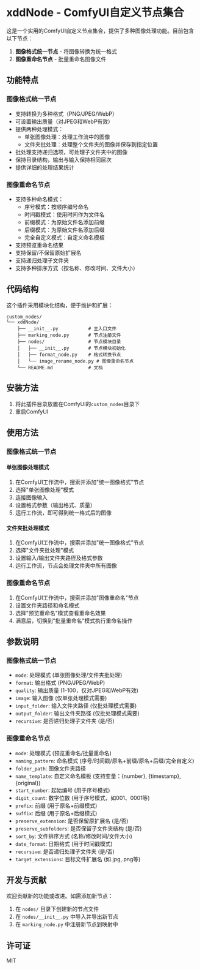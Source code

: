 # xddNode - ComfyUI自定义节点集合

这是一个实用的ComfyUI自定义节点集合，提供了多种图像处理功能。目前包含以下节点：

1. **图像格式统一节点** - 将图像转换为统一格式
2. **图像重命名节点** - 批量重命名图像文件

## 功能特点

### 图像格式统一节点
- 支持转换为多种格式（PNG/JPEG/WebP）
- 可设置输出质量（对JPEG和WebP有效）
- 提供两种处理模式：
  - 单张图像处理：处理工作流中的图像
  - 文件夹批处理：处理整个文件夹的图像并保存到指定位置
- 批处理支持递归选项，可处理子文件夹中的图像
- 保持目录结构，输出与输入保持相同层次
- 提供详细的处理结果统计

### 图像重命名节点
- 支持多种命名模式：
  - 序号模式：按顺序编号命名
  - 时间戳模式：使用时间作为文件名
  - 前缀模式：为原始文件名添加前缀
  - 后缀模式：为原始文件名添加后缀
  - 完全自定义模式：自定义命名模板
- 支持预览重命名结果
- 支持保留/不保留原始扩展名
- 支持递归处理子文件夹
- 支持多种排序方式（按名称、修改时间、文件大小）

## 代码结构

这个插件采用模块化结构，便于维护和扩展：

```
custom_nodes/
└── xddNode/
    ├── __init__.py           # 主入口文件
    ├── marking_node.py       # 节点注册文件
    ├── nodes/                # 节点模块目录
    │   ├── __init__.py       # 节点模块初始化
    │   ├── format_node.py    # 格式转换节点
    │   └── image_rename_node.py # 图像重命名节点
    └── README.md             # 文档
```

## 安装方法

1. 将此插件目录放置在ComfyUI的`custom_nodes`目录下
2. 重启ComfyUI

## 使用方法

### 图像格式统一节点

#### 单张图像处理模式
1. 在ComfyUI工作流中，搜索并添加"统一图像格式"节点
2. 选择"单张图像处理"模式
3. 连接图像输入
4. 设置格式参数（输出格式、质量）
5. 运行工作流，即可得到统一格式后的图像

#### 文件夹批处理模式
1. 在ComfyUI工作流中，搜索并添加"统一图像格式"节点
2. 选择"文件夹批处理"模式
3. 设置输入/输出文件夹路径及格式参数
4. 运行工作流，节点会处理文件夹中所有图像

### 图像重命名节点

1. 在ComfyUI工作流中，搜索并添加"图像重命名"节点
2. 设置文件夹路径和命名模式
3. 选择"预览重命名"模式查看重命名效果
4. 满意后，切换到"批量重命名"模式执行重命名操作

## 参数说明

### 图像格式统一节点
- `mode`: 处理模式 (单张图像处理/文件夹批处理)
- `format`: 输出格式 (PNG/JPEG/WebP)
- `quality`: 输出质量 (1-100，仅对JPEG和WebP有效)
- `image`: 输入图像 (仅单张处理模式需要)
- `input_folder`: 输入文件夹路径 (仅批处理模式需要)
- `output_folder`: 输出文件夹路径 (仅批处理模式需要)
- `recursive`: 是否递归处理子文件夹 (是/否)

### 图像重命名节点
- `mode`: 处理模式 (预览重命名/批量重命名)
- `naming_pattern`: 命名模式 (序号/时间戳/原名+前缀/原名+后缀/完全自定义)
- `folder_path`: 图像文件夹路径
- `name_template`: 自定义命名模板 (支持变量：{number}, {timestamp}, {original})
- `start_number`: 起始编号 (用于序号模式)
- `digit_count`: 数字位数 (用于序号模式，如001、0001等)
- `prefix`: 前缀 (用于原名+前缀模式)
- `suffix`: 后缀 (用于原名+后缀模式)
- `preserve_extension`: 是否保留原扩展名 (是/否)
- `preserve_subfolders`: 是否保留子文件夹结构 (是/否)
- `sort_by`: 文件排序方式 (名称/修改时间/文件大小)
- `date_format`: 日期格式 (用于时间戳模式)
- `recursive`: 是否递归处理子文件夹 (是/否)
- `target_extensions`: 目标文件扩展名 (如.jpg,.png等)

## 开发与贡献

欢迎贡献新的功能或改进。如需添加新节点：
1. 在 `nodes/` 目录下创建新的节点文件
2. 在 `nodes/__init__.py` 中导入并导出新节点
3. 在 `marking_node.py` 中注册新节点到映射中

## 许可证

MIT 
